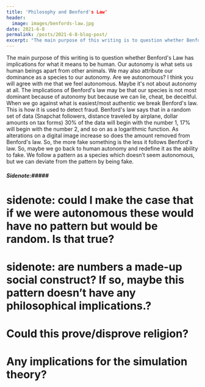 ```yaml
---
title: 'Philosophy and Benford's Law'
header:
  image: images/benfords-law.jpg
date: 2021-6-8
permalink: /posts/2021-6-8-blog-post/
excerpt: "The main purpose of this writing is to question whether Benford's Law has implications for what it means to be human."
---
```


The main purpose of this writing is to question whether Benford's Law has implications for what it means to be human. Our autonomy is what sets us human beings apart from other animals. We may also attribute our dominance as a species to our autonomy. Are we autonomous? I think you will agree with me that we feel autonomous. Maybe it's not about autonomy at all. The implications of Benford's law may be that our species is not most dominant because of autonomy but because we can lie, cheat, be deceitful. When we go against what is easiest/most authentic we break Benford's law. This is how it is used to detect fraud. Benford's law says that in a random set of data (Snapchat followers, distance traveled by airplane, dollar amounts on tax forms) 30% of the data will begin with the number 1, 17% will begin with the number 2, and so on as a logarithmic function. As alterations on a digital image increase so does the amount removed from Benford's law. So, the more fake something is the less it follows Benford's law. So, maybe we go back to human autonomy and redefine it as the ability to fake. We follow a pattern as a species which doesn’t seem autonomous, but we can deviate from the pattern by being fake. 

##### Sidenote:#####
# sidenote: could I make the case that if we were autonomous these would have no pattern but would be random. Is that true? 

# sidenote: are numbers a made-up social construct? If so, maybe this pattern doesn’t have any philosophical implications.? 

# Could this prove/disprove religion? 

# Any implications for the simulation theory? 

